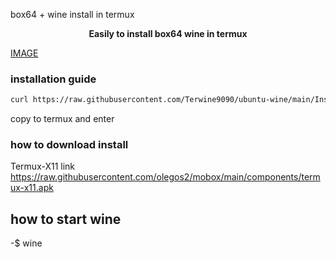 box64 + wine install in termux

<b><p align="center">Easily to install box64 wine in termux </p></b>
[IMAGE](https://raw.githubusercontent.com/terwine9090/debwine/main/Screenshot_2024-03-18-21-26-13-05_84d3000e3f4017145260f7618db1d683.jpg)
### installation guide

```bash
curl https://raw.githubusercontent.com/Terwine9090/ubuntu-wine/main/Install.sh >> install.sh && bash install.sh
```
copy to termux and enter
### how to download install
Termux-X11 link https://raw.githubusercontent.com/olegos2/mobox/main/components/termux-x11.apk
## how to start wine
-$ wine
